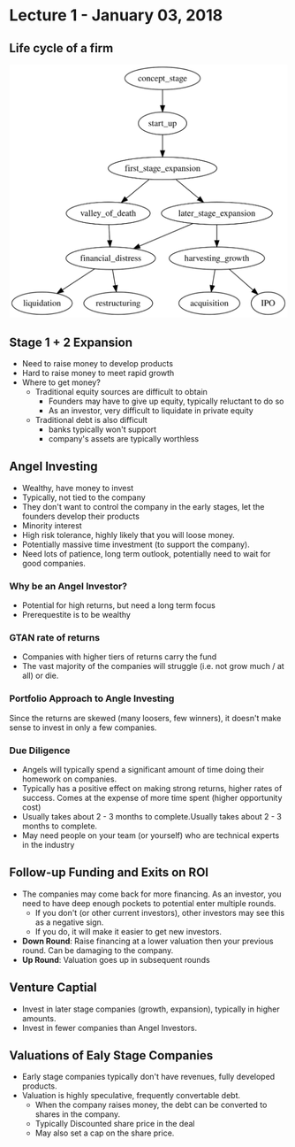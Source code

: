# Lecture 1 - January 03, 2018

## Life cycle of a firm


![graph-0a28b273-89d2-4e6e-8a56-9fe02f6e4c33](data/lecture1/graph-0a28b273-89d2-4e6e-8a56-9fe02f6e4c33.svg)

## Stage 1 + 2 Expansion

- Need to raise money to develop products
- Hard to raise money to meet rapid growth
- Where to get money?
  - Traditional equity sources are difficult to obtain
    - Founders may have to give up equity, typically reluctant to do so
    - As an investor, very difficult to liquidate in private equity
  - Traditional debt is also difficult
    - banks typically won't support
    - company's assets are typically worthless

## Angel Investing

- Wealthy, have money to invest
- Typically, not tied to the company
- They don't want to control the company in the early stages, let the founders develop their products
- Minority interest
- High risk tolerance, highly likely that you will loose money.
- Potentially massive time investment (to support the company).
- Need lots of patience, long term outlook, potentially need to wait for good companies.

### Why be an Angel Investor?

- Potential for high returns, but need a long term focus
- Prerequestite is to be wealthy

### GTAN rate of returns

- Companies with higher tiers of returns carry the fund
- The vast majority of the companies will struggle (i.e. not grow much / at all) or die.

### Portfolio Approach to Angle Investing

Since the returns are skewed (many loosers, few winners), it doesn't make sense to invest in only a few companies.

### Due Diligence

- Angels will typically spend a significant amount of time doing their homework on companies.
- Typically has a positive effect on making strong returns, higher rates of success. Comes at the expense of more time spent (higher opportunity cost)
- Usually takes about 2 - 3 months to complete.Usually takes about 2 - 3 months to complete.
- May need people on your team (or yourself) who are technical experts in the industry

## Follow-up Funding and Exits on ROI

- The companies may come back for more financing. As an investor, you need to have deep enough pockets to potential enter multiple rounds.
  - If you don't (or other current investors), other investors may see this as a negative sign.
  - If you do, it will make it easier to get new investors.
- **Down Round**: Raise financing at a lower valuation then your previous round. Can be damaging to the company.
- **Up Round**: Valuation goes up in subsequent rounds

## Venture Captial

- Invest in later stage companies (growth, expansion), typically in higher amounts.
- Invest in fewer companies than Angel Investors.

## Valuations of Ealy Stage Companies

- Early stage companies typically don't have revenues, fully developed products.
- Valuation is highly speculative, frequently convertable debt.
  - When the company raises money, the debt can be converted to shares in the company.
  - Typically Discounted share price in the deal
  - May also set a cap on the share price.
